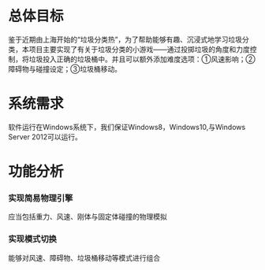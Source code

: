 ﻿# 总体目标

鉴于近期由上海开始的“垃圾分类热”，为了帮助能够有趣、沉浸式地学习垃圾分类，本项目主要实现了有关于垃圾分类的小游戏——通过投掷垃圾的角度和力度控制，将垃圾投入正确的垃圾桶中。并且可以额外添加难度选项：①风速影响；②障碍物与碰撞设定；③垃圾桶移动。

# 系统需求

软件运行在Windows系统下，我们保证Windows8，Windows10,与Windows Server 2012可以运行。

# 功能分析

### 实现简易物理引擎

应当包括重力、风速、刚体与固定体碰撞的物理模拟

### 实现模式切换

能够对风速、障碍物、垃圾桶移动等模式进行组合